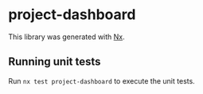# project-dashboard

This library was generated with [Nx](https://nx.dev).

## Running unit tests

Run `nx test project-dashboard` to execute the unit tests.
